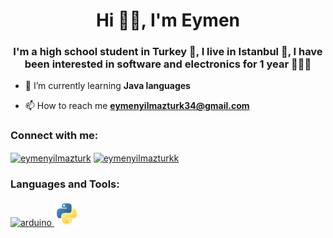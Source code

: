 <h1 align="center">Hi 👋🏻, I'm Eymen</h1>
<h3 align="center">I'm a high school student in Turkey 🏫, I live in Istanbul 🌆, I have been interested in software and electronics for 1 year 👨🏻‍💻</h3>

- 🌱 I’m currently learning **Java languages**

- 📫 How to reach me **eymenyilmazturk34@gmail.com**

<h3 align="left">Connect with me:</h3>
<p align="left">
<a href="https://twitter.com/eymenyilmazturk" target="blank"><img align="center" src="https://raw.githubusercontent.com/rahuldkjain/github-profile-readme-generator/master/src/images/icons/Social/twitter.svg" alt="eymenyilmazturk" height="30" width="40" /></a>
<a href="https://instagram.com/eymenyilmazturkk" target="blank"><img align="center" src="https://raw.githubusercontent.com/rahuldkjain/github-profile-readme-generator/master/src/images/icons/Social/instagram.svg" alt="eymenyilmazturkk" height="30" width="40" /></a>
</p>

<h3 align="left">Languages and Tools:</h3>
<p align="left"> <a href="https://www.arduino.cc/" target="_blank" rel="noreferrer"> <img src="https://cdn.worldvectorlogo.com/logos/arduino-1.svg" alt="arduino" width="40" height="40"/> </a> <a href="https://www.python.org" target="_blank" rel="noreferrer"> <img src="https://raw.githubusercontent.com/devicons/devicon/master/icons/python/python-original.svg" alt="python" width="40" height="40"/> </a> </p>
